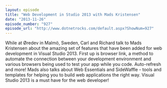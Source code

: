 ```yaml
---
layout: episode
title: "Web Development in Studio 2013 with Mads Kristensen"
date: "2013-11-26"
episode_number: "927"
episode_url: "http://www.dotnetrocks.com/default.aspx?ShowNum=927"
---
```


While at Øredev in Malmö, Sweden, Carl and Richard talk to Mads Kristensen about the amazing set of features that have been added for web development in Visual Studio 2013. First up is browser link, a method to automate the connection between your development environment and various browsers being used to test your app while you code. Auto-refresh and more! Mads also talks about Web Essentials and SideWaffle - tools and templates for helping you to build web applications the right way. Visual Studio 2013 is a must have for the web developer!
